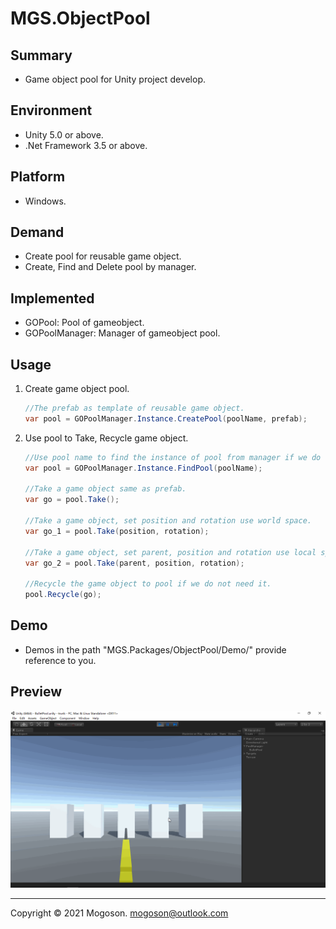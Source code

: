 # MGS.ObjectPool

## Summary
- Game object pool for Unity project develop.

## Environment
- Unity 5.0 or above.
- .Net Framework 3.5 or above.

## Platform
- Windows.

## Demand
- Create pool for reusable game object.
- Create, Find and Delete pool by manager.

## Implemented
- GOPool: Pool of gameobject.
- GOPoolManager: Manager of gameobject pool.

## Usage

1. Create game object pool.

   ```c#
   //The prefab as template of reusable game object.
   var pool = GOPoolManager.Instance.CreatePool(poolName, prefab);
   ```

1. Use pool to Take, Recycle game object.

   ```C#
   //Use pool name to find the instance of pool from manager if we do not hold it.
   var pool = GOPoolManager.Instance.FindPool(poolName);
   
   //Take a game object same as prefab.
   var go = pool.Take();
   
   //Take a game object, set position and rotation use world space.
   var go_1 = pool.Take(position, rotation);
   
   //Take a game object, set parent, position and rotation use local space.
   var go_2 = pool.Take(parent, position, rotation);
   
   //Recycle the game object to pool if we do not need it.
   pool.Recycle(go);
   ```

## Demo
- Demos in the path "MGS.Packages/ObjectPool/Demo/" provide reference to you.

## Preview
![Bullet Pool](./Attachment/images/BulletPool.gif)

------

Copyright © 2021 Mogoson.	mogoson@outlook.com